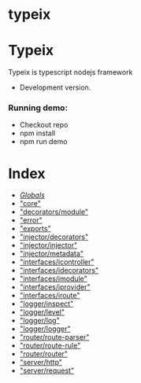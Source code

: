 #  typeix
# Typeix
Typeix is typescript nodejs framework

* Development version.

### Running demo:
* Checkout repo
* npm install
* npm run demo


# Index

* *[Globals](globals.md)*
* ["core"](modules/_core_.md)
* ["decorators/module"](modules/_decorators_module_.md)
* ["error"](modules/_error_.md)
* ["exports"](modules/_exports_.md)
* ["injector/decorators"](modules/_injector_decorators_.md)
* ["injector/injector"](modules/_injector_injector_.md)
* ["injector/metadata"](modules/_injector_metadata_.md)
* ["interfaces/icontroller"](modules/_interfaces_icontroller_.md)
* ["interfaces/idecorators"](modules/_interfaces_idecorators_.md)
* ["interfaces/imodule"](modules/_interfaces_imodule_.md)
* ["interfaces/iprovider"](modules/_interfaces_iprovider_.md)
* ["interfaces/iroute"](modules/_interfaces_iroute_.md)
* ["logger/inspect"](modules/_logger_inspect_.md)
* ["logger/level"](modules/_logger_level_.md)
* ["logger/log"](modules/_logger_log_.md)
* ["logger/logger"](modules/_logger_logger_.md)
* ["router/route-parser"](modules/_router_route_parser_.md)
* ["router/route-rule"](modules/_router_route_rule_.md)
* ["router/router"](modules/_router_router_.md)
* ["server/http"](modules/_server_http_.md)
* ["server/request"](modules/_server_request_.md)


